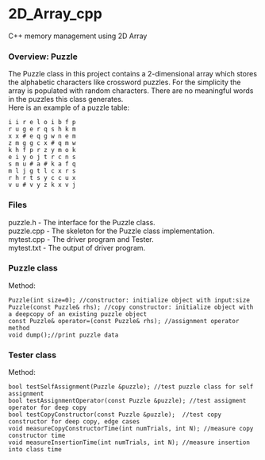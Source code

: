 # 2D_Array_cpp
 C++ memory management using 2D Array
 
 ### Overview: Puzzle
 
The Puzzle class in this project contains a 2-dimensional array which stores the alphabetic characters like crossword puzzles. For the simplicity the array is populated with random characters. There are no meaningful words in the puzzles this class generates.  
Here is an example of a puzzle table:  
```
i i r e l o i b f p  
r u g e r q s h k m  
x x # e q g w n e m  
z m g g c x # q m w  
k h f p r z y m o k  
e i y o j t r c n s  
s m u # a # k a f q  
m l j g t l c x r s  
r h r t s y c c u x  
v u # v y z k x v j  
```

### Files
puzzle.h - The interface for the Puzzle class.  
puzzle.cpp - The skeleton for the Puzzle class implementation.  
mytest.cpp - The driver program and Tester.  
mytest.txt - The output of driver program.  


### Puzzle class
Method:  
```
Puzzle(int size=0); //constructor: initialize object with input:size  
Puzzle(const Puzzle& rhs); //copy constructor: initialize object with a deepcopy of an existing puzzle object  
const Puzzle& operator=(const Puzzle& rhs); //assignment operator method  
void dump();//print puzzle data 
```

### Tester class
Method:  
```
bool testSelfAssignment(Puzzle &puzzle); //test puzzle class for self assignment  
bool testAssignmentOperator(const Puzzle &puzzle); //test assigment operator for deep copy  
bool testCopyConstructor(const Puzzle &puzzle);  //test copy constructor for deep copy, edge cases  
void measureCopyConstructorTime(int numTrials, int N); //measure copy constructor time  
void measureInsertionTime(int numTrials, int N); //measure insertion into class time  
```
